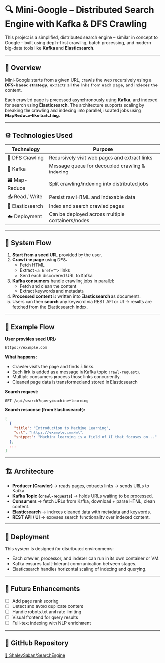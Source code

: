# 🔍 Mini-Google – Distributed Search Engine with Kafka & DFS Crawling

This project is a simplified, distributed search engine – similar in concept to Google – built using depth-first crawling, batch processing, and modern big-data tools like **Kafka** and **Elasticsearch**.

---

## 📌 Overview

Mini-Google starts from a given URL, crawls the web recursively using a **DFS-based strategy**, extracts all the links from each page, and indexes the content.

Each crawled page is processed asynchronously using **Kafka**, and indexed for search using **Elasticsearch**. The architecture supports scaling by breaking the crawling and indexing into parallel, isolated jobs using **MapReduce-like batching**.

---

## ⚙️ Technologies Used

| Technology       | Purpose |
|------------------|---------|
| 🧭 DFS Crawling   | Recursively visit web pages and extract links |
| 🧵 Kafka          | Message queue for decoupled crawling & indexing |
| 🗃️ Map-Reduce     | Split crawling/indexing into distributed jobs |
| 📥 Read / Write   | Persist raw HTML and indexable data |
| 🔎 Elasticsearch  | Index and search crawled pages |
| ☁️ Deployment     | Can be deployed across multiple containers/nodes |

---

## 🔁 System Flow

1. **Start from a seed URL** provided by the user.
2. **Crawl the page** using DFS:
   - Fetch HTML
   - Extract `<a href="">` links
   - Send each discovered URL to Kafka
3. **Kafka consumers** handle crawling jobs in parallel:
   - Fetch and clean the content
   - Extract keywords and metadata
4. **Processed content** is written into **Elasticsearch** as documents.
5. Users can then **search** any keyword via REST API or UI → results are fetched from the Elasticsearch index.

---

## 🧪 Example Flow

**User provides seed URL:**
```
https://example.com
```

**What happens:**
- Crawler visits the page and finds 5 links.
- Each link is added as a message in Kafka topic `crawl-requests`.
- Multiple consumers process those links concurrently.
- Cleaned page data is transformed and stored in Elasticsearch.

**Search request:**
```
GET /api/search?query=machine+learning
```

**Search response (from Elasticsearch):**
```json
[
  {
    "title": "Introduction to Machine Learning",
    "url": "https://example.com/ml",
    "snippet": "Machine learning is a field of AI that focuses on..."
  },
  ...
]
```

---

## 🏗️ Architecture

- **Producer (Crawler)** → reads pages, extracts links → sends URLs to Kafka.
- **Kafka Topic (`crawl-requests`)** → holds URLs waiting to be processed.
- **Consumers** → fetch URLs from Kafka, download + parse HTML, clean content.
- **Elasticsearch** → indexes cleaned data with metadata and keywords.
- **REST API / UI** → exposes search functionality over indexed content.

---

## 🚀 Deployment

This system is designed for distributed environments:

- Each crawler, processor, and indexer can run in its own container or VM.
- Kafka ensures fault-tolerant communication between stages.
- Elasticsearch handles horizontal scaling of indexing and querying.

---

## 🧠 Future Enhancements

- [ ] Add page rank scoring
- [ ] Detect and avoid duplicate content
- [ ] Handle robots.txt and rate limiting
- [ ] Visual frontend for query results
- [ ] Full-text indexing with NLP enrichment

---

## 🔗 GitHub Repository

[📂 ShalevSaban/SearchEngine](https://github.com/ShalevSaban/SearchEngine)
